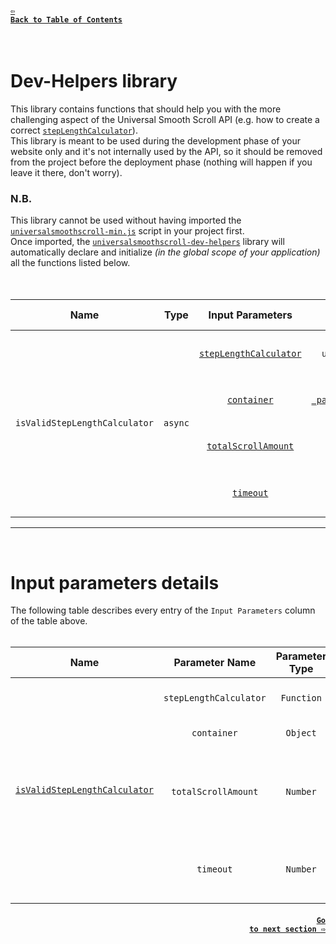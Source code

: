 #### <a href = "https://github.com/CristianDavideConte/universalSmoothScroll#table-of-contents"><code>&#8678; Back to Table of Contents</code></a>
<br/>

# Dev-Helpers library
This library contains functions that should help you with the more challenging aspect of the Universal Smooth Scroll API (e.g. how to create a correct [`stepLengthCalculator`](./FAQ.md#q-what-is-a-steplengthcalculator)). <br/>
This library is meant to be used during the development phase of your website only and it's not internally used by the API, so it should be removed from the project before the deployment phase (nothing will happen if you leave it there, don't worry).

### N.B.
This library cannot be used without having imported the [`universalsmoothscroll-min.js`](./Installation.md) script in your project first. <br/>
Once imported, the [`universalsmoothscroll-dev-helpers`](./Download.md) library will automatically declare and initialize _(in the global scope of your application)_ all the functions listed below. <br/>
<br/>
<br/>

<table>
 <thead>
  <tr>
   <th>Name</th>
   <th>Type</th>
   <th>Input Parameters</th>
   <th>Default values</th>
   <th>Description</th>
  </tr>
 </thead>
 <tbody>
  <tr id = "isValidStepLengthCalculatorFun">
   <td rowspan = "4" align = "center">
    <code>isValidStepLengthCalculator</code>
   </td>
   <td rowspan = "4" align = "center">
    <code>async</code>
   </td>
   <td rowspan = "1" align = "center">
    <a href = "./DevHelpers.md#isValidStepLengthCalculator"><code>stepLengthCalculator</code></a>
   </td>
   <td rowspan = "1" align = "center">
    <code>undefined</code>
   </td>
   <td rowspan = "4" align = "left">
    Tests the passed <a href = "./FAQ.md#q-what-is-a-steplengthcalculator-"><code>stepLengthCalculator</code></a> by performing a dummy scroll-animation <i>(no actual scroll takes place)</i>. <br/> 
    Errors/warnings will be logged in the console during the testing process. <br/>
    Returns <code>true</code> if the passed <a href = "./FAQ.md#q-what-is-a-steplengthcalculator-"><code>stepLengthCalculator</code></a> is valid, <code>false</code> otherwise.
   </td>
  </tr>
  <tr>
   <td rowspan = "1" align = "center">
    <a href = "./DevHelpers.md#isValidStepLengthCalculator"><code>container</code></a>
   </td>
   <td rowspan = "1" align = "center">
    <a href = "./VariablesAbout.md#_pageScroller"><code>_pageScroller</code></a>
   </td>
  </tr>
  <tr>
   <td rowspan = "1" align = "center">
    <a href = "./DevHelpers.md#isValidStepLengthCalculator"><code>totalScrollAmount</code></a>
   </td>
   <td rowspan = "1" align = "center">
    <code>100</code>
   </td>
  </tr>
  <tr>
   <td rowspan = "1" align = "center">
    <a href = "./DevHelpers.md#isValidStepLengthCalculator"><code>timeout</code></a>
   </td>
   <td rowspan = "1" align = "center">
    <code>5000</code>
   </td>
  </tr>
 </tbody>
</table>

---
<br/>

# Input parameters details
The following table describes every entry of the `Input Parameters` column of the table above.
<br/>
<br/>

<table>
 <thead>
  <tr>
  <th>Name</th>
  <th>Parameter Name</th>
  <th>Parameter Type</th>
  <th>Parameter Description</th>
  </tr>
 </thead>
 <tbody>
  <tr id = "isValidStepLengthCalculator">
  <td rowspan = "4" align = "center">
    <a href = "./DevHelpers.md#isValidStepLengthCalculatorFun"><code>isValidStepLengthCalculator</code></a>
  </td>
  <td rowspan = "1" align = "center">
    <code>stepLengthCalculator</code>
  </td>
  <td rowspan = "1" align = "center">
    <code>Function</code>
  </td>
  <td rowspan = "1" align = "left">
    A function you want to use as a <a href = "./FAQ.md#q-what-is-a-steplengthcalculator-"><code>stepLengthCalculator</code></a>.
  </td>
  </tr>
  <tr>
    <td rowspan = "1" align = "center">
    <code>container</code>
  </td>
  <td rowspan = "1" align = "center">
    <code>Object</code>
  </td>
  <td rowspan = "1" align = "left">
    An HTMLElement or the window element.
  </td>
  </tr>
  <tr>
    <td rowspan = "1" align = "center">
    <code>totalScrollAmount</code>
  </td>
  <td rowspan = "1" align = "center">
    <code>Number</code>
  </td>
  <td rowspan = "1" align = "left">
    The total amount of pixel to scroll you want the dummy scroll-animation to test your <a href = "./FAQ.md#q-what-is-a-steplengthcalculator-"><code>stepLengthCalculator</code></a> againist. 
  </td>
  </tr>
  <tr>
    <td rowspan = "1" align = "center">
    <code>timeout</code>
  </td>
  <td rowspan = "1" align = "center">
    <code>Number</code>
  </td>
  <td rowspan = "1" align = "left">
    The number of milliseconds after which the test forcefully returns a result.
  </td>
  </tr>
 </tbody>
<table>

#### <p align="right"><a href = "./FAQ.md"><code>Go to next section &#8680;</code></a></p>